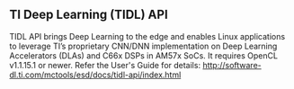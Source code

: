 TI Deep Learning (TIDL) API
---------------------------

TIDL API brings Deep Learning to the edge and enables Linux applications to leverage TI’s proprietary CNN/DNN implementation on Deep Learning Accelerators (DLAs) and C66x DSPs in AM57x SoCs.  It requires OpenCL v1.1.15.1 or newer. Refer the User's Guide for details: http://software-dl.ti.com/mctools/esd/docs/tidl-api/index.html
